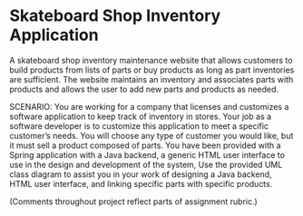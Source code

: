 # Skateboard Shop Inventory Application

A skateboard shop inventory maintenance website that allows customers to build products from lists of parts or buy products as long as part inventories are sufficient. The website maintains an inventory and associates parts with products and allows the user to add new parts and products as needed.

SCENARIO: You are working for a company that licenses and customizes a software application to keep track of inventory in stores. Your job as a software developer is to customize this application to meet a specific customer’s needs. You will choose any type of customer you would like, but it must sell a product composed of parts. You have been provided with a Spring application with a Java backend, a generic HTML user interface to use in the design and development of the system, Use the provided UML class diagram to assist you in your work of designing a Java backend, HTML user interface, and linking specific parts with specific products.

(Comments throughout project reflect parts of assignment rubric.)
